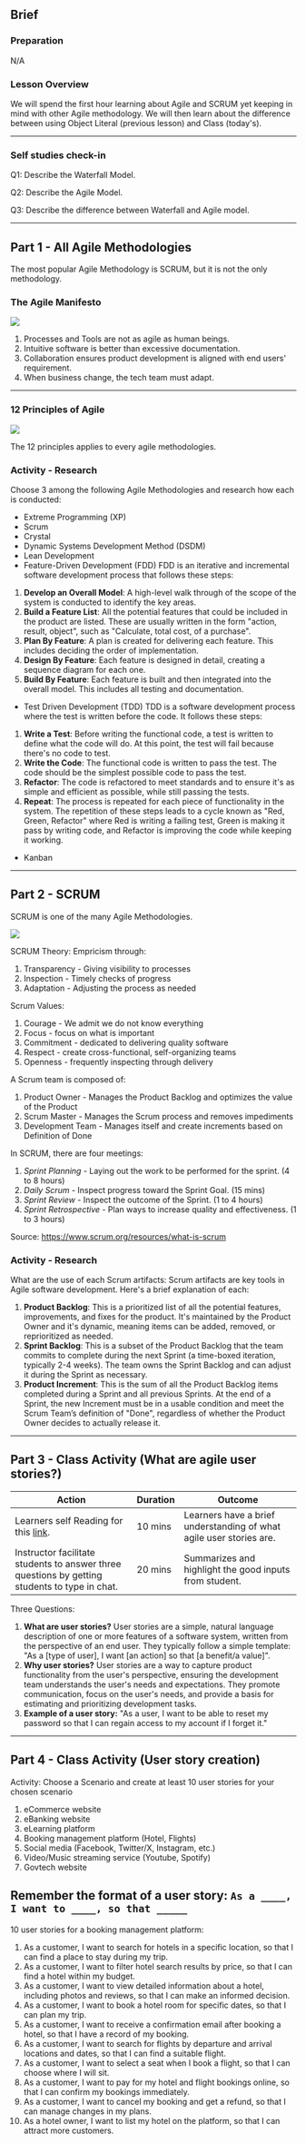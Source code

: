 ## Brief

### Preparation

N/A

### Lesson Overview

We will spend the first hour learning about Agile and SCRUM yet keeping in mind with other Agile methodology. We will then learn about the difference between using Object Literal (previous lesson) and Class (today's).

---

### Self studies check-in

Q1: Describe the Waterfall Model.

Q2: Describe the Agile Model.

Q3: Describe the difference between Waterfall and Agile model.

---

## Part 1 - All Agile Methodologies

The most popular Agile Methodology is SCRUM, but it is not the only methodology.

### The Agile Manifesto

<img src="./assets/manifesto.png" />

1. Processes and Tools are not as agile as human beings.
1. Intuitive software is better than excessive documentation.
1. Collaboration ensures product development is aligned with end users' requirement.
1. When business change, the tech team must adapt.

---

### 12 Principles of Agile

<img src="./assets/12-principles.webp" />

The 12 principles applies to every agile methodologies.

### Activity - Research

Choose 3 among the following Agile Methodologies and research how each is conducted:
- Extreme Programming (XP)
- Scrum
- Crystal
- Dynamic Systems Development Method (DSDM)
- Lean Development
- Feature-Driven Development (FDD)
FDD is an iterative and incremental software development process that follows these steps:
1. **Develop an Overall Model**: A high-level walk through of the scope of the system is conducted to identify the key areas.
2. **Build a Feature List**: All the potential features that could be included in the product are listed. These are usually written in the form "action, result, object", such as "Calculate, total cost, of a purchase".
3. **Plan By Feature**: A plan is created for delivering each feature. This includes deciding the order of implementation.
4. **Design By Feature**: Each feature is designed in detail, creating a sequence diagram for each one.
5. **Build By Feature**: Each feature is built and then integrated into the overall model. This includes all testing and documentation.


- Test Driven Development (TDD)
TDD is a software development process where the test is written before the code. It follows these steps:
1. **Write a Test**: Before writing the functional code, a test is written to define what the code will do. At this point, the test will fail because there's no code to test.
2. **Write the Code**: The functional code is written to pass the test. The code should be the simplest possible code to pass the test.
3. **Refactor**: The code is refactored to meet standards and to ensure it's as simple and efficient as possible, while still passing the tests.
4. **Repeat**: The process is repeated for each piece of functionality in the system. The repetition of these steps leads to a cycle known as "Red, Green, Refactor" where Red is writing a failing test, Green is making it pass by writing code, and Refactor is improving the code while keeping it working.

- Kanban

---

## Part 2 - SCRUM

SCRUM is one of the many Agile Methodologies.

<img src="./assets/scrum.webp" style="background-color:white;"/>

SCRUM Theory:
Empricism through:
1. Transparency - Giving visibility to processes 
1. Inspection - Timely checks of progress
1. Adaptation - Adjusting the process as needed

Scrum Values:
1. Courage - We admit we do not know everything 
1. Focus - focus on what is important
1. Commitment - dedicated to delivering quality software
1. Respect - create cross-functional, self-organizing teams
1. Openness - frequently inspecting through delivery

A Scrum team is composed of:
1. Product Owner - Manages the Product Backlog and optimizes the value of the Product
1. Scrum Master - Manages the Scrum process and removes impediments
1. Development Team - Manages itself and create increments based on Definition of Done

In SCRUM, there are four meetings:

1. *Sprint Planning* - Laying out the work to be performed for the sprint. (4 to 8 hours)
1. *Daily Scrum* - Inspect progress toward the Sprint Goal. (15 mins)
1. *Sprint Review* - Inspect the outcome of the Sprint. (1 to 4 hours)
1. *Sprint Retrospective* - Plan ways to increase quality and effectiveness. (1 to 3 hours)

Source: https://www.scrum.org/resources/what-is-scrum

### Activity - Research
What are the use of each Scrum artifacts:
Scrum artifacts are key tools in Agile software development. Here's a brief explanation of each:
1. **Product Backlog**: This is a prioritized list of all the potential features, improvements, and fixes for the product. It's maintained by the Product Owner and it's dynamic, meaning items can be added, removed, or reprioritized as needed.
1. **Sprint Backlog**: This is a subset of the Product Backlog that the team commits to complete during the next Sprint (a time-boxed iteration, typically 2-4 weeks). The team owns the Sprint Backlog and can adjust it during the Sprint as necessary.
1. **Product Increment**: This is the sum of all the Product Backlog items completed during a Sprint and all previous Sprints. At the end of a Sprint, the new Increment must be in a usable condition and meet the Scrum Team’s definition of "Done", regardless of whether the Product Owner decides to actually release it.
---

## Part 3 - Class Activity (What are agile user stories?)

|Action|Duration|Outcome|
|----|--------|-------|
|Learners self Reading for this [link](https://www.atlassian.com/agile/project-management/user-stories).|10 mins|Learners have a brief understanding of what agile user stories are.
|Instructor facilitate students to answer three questions by getting students to type in chat.|20 mins|Summarizes and highlight the good inputs from student.|

Three Questions:
1. **What are user stories?**
User stories are a simple, natural language description of one or more features of a software system, written from the perspective of an end user. They typically follow a simple template: "As a [type of user], I want [an action] so that [a benefit/a value]".
2. **Why user stories?**
User stories are a way to capture product functionality from the user's perspective, ensuring the development team understands the user's needs and expectations. They promote communication, focus on the user's needs, and provide a basis for estimating and prioritizing development tasks.
3. **Example of a user story:**
"As a user, I want to be able to reset my password so that I can regain access to my account if I forget it."

---

## Part 4 - Class Activity (User story creation)

Activity: Choose a Scenario and create at least 10 user stories for your chosen scenario
1. eCommerce website
2. eBanking website
3. eLearning platform
4. Booking management platform (Hotel, Flights)
5. Social media (Facebook, Twitter/X, Instagram, etc.)
6. Video/Music streaming service (Youtube, Spotify)
7. Govtech website

Remember the format of a user story: `As a ____, I want to ____, so that _____`
---

10 user stories for a booking management platform:
1. As a customer, I want to search for hotels in a specific location, so that I can find a place to stay during my trip.
2. As a customer, I want to filter hotel search results by price, so that I can find a hotel within my budget.
3. As a customer, I want to view detailed information about a hotel, including photos and reviews, so that I can make an informed decision.
4. As a customer, I want to book a hotel room for specific dates, so that I can plan my trip.
5. As a customer, I want to receive a confirmation email after booking a hotel, so that I have a record of my booking.
6. As a customer, I want to search for flights by departure and arrival locations and dates, so that I can find a suitable flight.
7. As a customer, I want to select a seat when I book a flight, so that I can choose where I will sit.
8. As a customer, I want to pay for my hotel and flight bookings online, so that I can confirm my bookings immediately.
9. As a customer, I want to cancel my booking and get a refund, so that I can manage changes in my plans.
10. As a hotel owner, I want to list my hotel on the platform, so that I can attract more customers.
